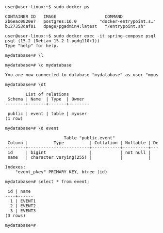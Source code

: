 <pre>

user@user-linux:~$ sudo docker ps
                                            
CONTAINER ID   IMAGE                   COMMAND                  CREATED        STATUS         PORTS                                     NAMES
2b6eac0820e7   postgres:16.0         "docker-entrypoint.s…"   10 hours ago   Up 7 seconds   0.0.0.0:51203->5432/tcp                   spring-compose-postgres-1
b127353daf81   dpage/pgadmin4:latest   "/entrypoint.sh"         10 hours ago   Up 7 seconds   80/tcp, 443/tcp, 0.0.0.0:5050->5050     spring-compose-pgadmin-1

user@user-linux:~$ sudo docker exec -it spring-compose psql -U myuser -d mydatabase
psql (15.2 (Debian 15.2-1.pgdg110+1))
Type "help" for help.

mydatabase=# \l

mydatabase=# \c mydatabase

You are now connected to database "mydatabase" as user "myuser".

mydatabase=# \dt

        List of relations
 Schema | Name  | Type  | Owner  
--------+-------+-------+--------

 public | event | table | myuser
(1 row)

mydatabase=# \d event

                       Table "public.event"
 Column |          Type          | Collation | Nullable | Default 
--------+------------------------+-----------+----------+---------
 id     | bigint                 |           | not null | 
 name   | character varying(255) |           |          | 

Indexes:
    "event_pkey" PRIMARY KEY, btree (id)

mydatabase=# select * from event;

 id | name 
----+------
  1 | EVENT1
  2 | EVENT2
  3 | EVENT3
(3 rows)

mydatabase=# 

</pre>

